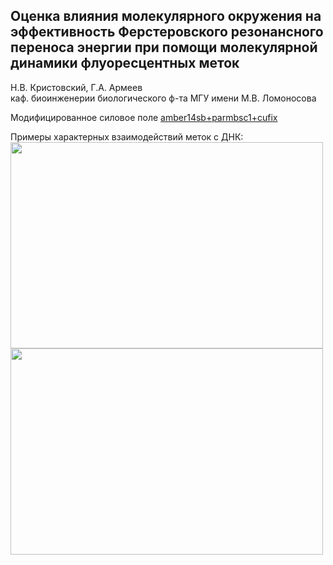 ## Оценка влияния молекулярного окружения на эффективность Ферстеровского резонансного переноса энергии при помощи молекулярной динамики флуоресцентных меток
Н.В. Кристовский, Г.А. Армеев \
каф. биоинженерии биологического ф-та МГУ имени М.В. Ломоносова

Модифицированное силовое поле [amber14sb+parmbsc1+cufix](https://github.com/NVKristovs/MD_FRET/blob/main/amber14sb_parmbsc1_cufix.ff.zip)

Примеры характерных взаимодействий меток с ДНК:\
<img src="https://github.com/NVKristovs/MD_FRET/blob/main/Gif/LUM_cy3.gif" width="500" height="330"/>
<img src="https://github.com/NVKristovs/MD_FRET/blob/main/Gif/LUM_cy5.gif" width="500" height="330"/>

